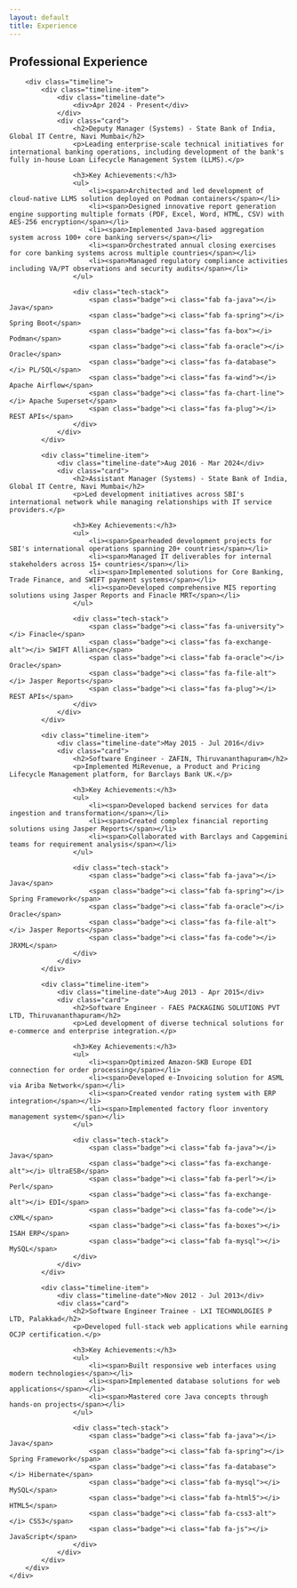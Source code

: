 ```yaml
---
layout: default
title: Experience
---
```


<section class="section">
    <div class="container">
        <h1 class="section-title">Professional Experience</h1>
        
        <div class="timeline">
            <div class="timeline-item">
                <div class="timeline-date">                    
                    <div>Apr 2024 - Present</div>
                </div>
                <div class="card">
                    <h2>Deputy Manager (Systems) - State Bank of India, Global IT Centre, Navi Mumbai</h2>
                    <p>Leading enterprise-scale technical initiatives for international banking operations, including development of the bank's fully in-house Loan Lifecycle Management System (LLMS).</p>
                    
                    <h3>Key Achievements:</h3>
                    <ul>
                        <li><span>Architected and led development of cloud-native LLMS solution deployed on Podman containers</span></li>
                        <li><span>Designed innovative report generation engine supporting multiple formats (PDF, Excel, Word, HTML, CSV) with AES-256 encryption</span></li>
                        <li><span>Implemented Java-based aggregation system across 100+ core banking servers</span></li>
                        <li><span>Orchestrated annual closing exercises for core banking systems across multiple countries</span></li>
                        <li><span>Managed regulatory compliance activities including VA/PT observations and security audits</span></li>
                    </ul>
                    
                    <div class="tech-stack">
                        <span class="badge"><i class="fab fa-java"></i> Java</span>
                        <span class="badge"><i class="fab fa-spring"></i> Spring Boot</span>
                        <span class="badge"><i class="fas fa-box"></i> Podman</span>
                        <span class="badge"><i class="fab fa-oracle"></i> Oracle</span>
                        <span class="badge"><i class="fas fa-database"></i> PL/SQL</span>
                        <span class="badge"><i class="fas fa-wind"></i> Apache Airflow</span>
                        <span class="badge"><i class="fas fa-chart-line"></i> Apache Superset</span>
                        <span class="badge"><i class="fas fa-plug"></i> REST APIs</span>
                    </div>
                </div>
            </div>

            <div class="timeline-item">
                <div class="timeline-date">Aug 2016 - Mar 2024</div>
                <div class="card">
                    <h2>Assistant Manager (Systems) - State Bank of India, Global IT Centre, Navi Mumbai</h2>
                    <p>Led development initiatives across SBI's international network while managing relationships with IT service providers.</p>
                    
                    <h3>Key Achievements:</h3>
                    <ul>
                        <li><span>Spearheaded development projects for SBI's international operations spanning 20+ countries</span></li>
                        <li><span>Managed IT deliverables for internal stakeholders across 15+ countries</span></li>
                        <li><span>Implemented solutions for Core Banking, Trade Finance, and SWIFT payment systems</span></li>
                        <li><span>Developed comprehensive MIS reporting solutions using Jasper Reports and Finacle MRT</span></li>
                    </ul>
                    
                    <div class="tech-stack">
                        <span class="badge"><i class="fas fa-university"></i> Finacle</span>
                        <span class="badge"><i class="fas fa-exchange-alt"></i> SWIFT Alliance</span>
                        <span class="badge"><i class="fab fa-oracle"></i> Oracle</span>
                        <span class="badge"><i class="fas fa-file-alt"></i> Jasper Reports</span>
                        <span class="badge"><i class="fas fa-plug"></i> REST APIs</span>
                    </div>
                </div>
            </div>

            <div class="timeline-item">
                <div class="timeline-date">May 2015 - Jul 2016</div>
                <div class="card">
                    <h2>Software Engineer - ZAFIN, Thiruvananthapuram</h2>
                    <p>Implemented MiRevenue, a Product and Pricing Lifecycle Management platform, for Barclays Bank UK.</p>
                    
                    <h3>Key Achievements:</h3>
                    <ul>
                        <li><span>Developed backend services for data ingestion and transformation</span></li>
                        <li><span>Created complex financial reporting solutions using Jasper Reports</span></li>
                        <li><span>Collaborated with Barclays and Capgemini teams for requirement analysis</span></li>
                    </ul>
                    
                    <div class="tech-stack">
                        <span class="badge"><i class="fab fa-java"></i> Java</span>
                        <span class="badge"><i class="fab fa-spring"></i> Spring Framework</span>
                        <span class="badge"><i class="fab fa-oracle"></i> Oracle</span>
                        <span class="badge"><i class="fas fa-file-alt"></i> Jasper Reports</span>
                        <span class="badge"><i class="fas fa-code"></i> JRXML</span>
                    </div>
                </div>
            </div>

            <div class="timeline-item">
                <div class="timeline-date">Aug 2013 - Apr 2015</div>
                <div class="card">
                    <h2>Software Engineer - FAES PACKAGING SOLUTIONS PVT LTD, Thiruvananthapuram</h2>
                    <p>Led development of diverse technical solutions for e-commerce and enterprise integration.</p>
                    
                    <h3>Key Achievements:</h3>
                    <ul>
                        <li><span>Optimized Amazon-SKB Europe EDI connection for order processing</span></li>
                        <li><span>Developed e-Invoicing solution for ASML via Ariba Network</span></li>
                        <li><span>Created vendor rating system with ERP integration</span></li>
                        <li><span>Implemented factory floor inventory management system</span></li>
                    </ul>
                    
                    <div class="tech-stack">
                        <span class="badge"><i class="fab fa-java"></i> Java</span>
                        <span class="badge"><i class="fas fa-exchange-alt"></i> UltraESB</span>
                        <span class="badge"><i class="fab fa-perl"></i> Perl</span>
                        <span class="badge"><i class="fas fa-exchange-alt"></i> EDI</span>
                        <span class="badge"><i class="fas fa-code"></i> cXML</span>
                        <span class="badge"><i class="fas fa-boxes"></i> ISAH ERP</span>
                        <span class="badge"><i class="fab fa-mysql"></i> MySQL</span>
                    </div>
                </div>
            </div>

            <div class="timeline-item">
                <div class="timeline-date">Nov 2012 - Jul 2013</div>
                <div class="card">
                    <h2>Software Engineer Trainee - LXI TECHNOLOGIES P LTD, Palakkad</h2>
                    <p>Developed full-stack web applications while earning OCJP certification.</p>
                    
                    <h3>Key Achievements:</h3>
                    <ul>
                        <li><span>Built responsive web interfaces using modern technologies</span></li>
                        <li><span>Implemented database solutions for web applications</span></li>
                        <li><span>Mastered core Java concepts through hands-on projects</span></li>
                    </ul>
                    
                    <div class="tech-stack">
                        <span class="badge"><i class="fab fa-java"></i> Java</span>
                        <span class="badge"><i class="fab fa-spring"></i> Spring Framework</span>
                        <span class="badge"><i class="fas fa-database"></i> Hibernate</span>
                        <span class="badge"><i class="fab fa-mysql"></i> MySQL</span>
                        <span class="badge"><i class="fab fa-html5"></i> HTML5</span>
                        <span class="badge"><i class="fab fa-css3-alt"></i> CSS3</span>
                        <span class="badge"><i class="fab fa-js"></i> JavaScript</span>
                    </div>
                </div>
            </div>
        </div>
    </div>
</section>

<style>
.timeline {
    position: relative;
    max-width: 1200px;
    margin: 0 auto;
    padding: 2rem 0;
}

.timeline::before {
    content: '';
    position: absolute;
    top: 0;
    left: 0;
    width: 100%;
    height: 2px;
    background-color: var(--secondary-color);
}

/* Modified vertical timeline line */
.timeline::after {
    content: '';
    position: absolute;
    bottom: 0;
    left: 60px;
    width: 2px;
    height: calc(100% - 70px); /* Stop before reaching the top date box */
    background-image: linear-gradient(to bottom, var(--secondary-color) 50%, transparent 50%);
    background-size: 2px 16px;
    z-index: 0;
}

/* Add filled circle at the bottom */
.timeline::before {
    content: '';
    position: absolute;
    bottom: 0;
    left: 60px;
    width: 12px;
    height: 12px;
    background-color: var(--secondary-color);
    border-radius: 50%;
    transform: translateX(-5px);
    z-index: 1;
}

.timeline-item {
    position: relative;
    margin-bottom: 3rem;
    width: 100%;
    display: flex;
    align-items: flex-start;
    gap: 2rem;
}

.timeline-date {
    position: relative;
    background-color: var(--secondary-color);
    color: white;
    padding: 0.5rem 1rem;
    border-radius: 20px;
    font-size: 0.875rem;
    min-width: 120px;
    text-align: center;
    flex-shrink: 0;
    display: flex;
    flex-direction: column;
    gap: 0.5rem;
    z-index: 1; /* Ensure the date boxes appear above the dotted line */
}

/* Add connecting nodes for each timeline item */
.timeline-date::after {
    content: '';
    position: absolute;
    right: -10px;
    top: 50%;
    width: 20px;
    height: 2px;
    background-color: var(--secondary-color);
    transform: translateY(-50%);
}

.timeline-date img {
    height: 20px;
    margin: 0;
}

.timeline-item .card {
    flex: 1;
    position: relative;
    background: var(--card-bg);
    border-radius: 8px;
    padding: 1.5rem;
    box-shadow: 0 2px 4px rgba(0,0,0,0.1);
}

.timeline-item .card h2 {
    color: var(--primary-color);
    margin-bottom: 1rem;
    font-size: 1.25rem;
}

.timeline-item .card h3 {
    color: var(--secondary-color);
    margin: 1rem 0 0.5rem;
    font-size: 1.1rem;
}

.timeline-item .card ul {
    margin: 0.5rem 0;
    padding-left: 0;
    list-style: none;
}

.timeline-item .card li {
    margin-bottom: 1rem;
    line-height: 1.5;
    display: flex;
    align-items: flex-start;
    gap: 0.75rem;
    padding-left: 1.5rem;
    position: relative;
}

.timeline-item .card li::before {
    content: "•";
    color: var(--secondary-color);
    position: absolute;
    left: 0;
    font-weight: bold;
}

.timeline-item .card li span {
    color: var(--text-color);
    font-size: 0.95rem;
    line-height: 1.6;
}

.tech-stack {
    margin-top: 1.5rem;
    display: flex;
    flex-wrap: wrap;
    gap: 0.5rem;
}

.tech-stack .badge {
    display: inline-flex;
    align-items: center;
    gap: 0.5rem;
    padding: 0.25rem 0.75rem;
    background: var(--light-gray);
    border-radius: 4px;
    color: var(--text-color);
    font-size: 0.875rem;
    transition: all 0.2s ease;
}

.tech-stack .badge:hover {
    background: var(--secondary-color);
    color: white;
    transform: translateY(-2px);
}

.tech-stack .badge i {
    font-size: 0.875rem;
    color: var(--secondary-color);
}

.tech-stack .badge:hover i {
    color: white;
}

@media (max-width: 768px) {
    .timeline-item {
        flex-direction: column;
        gap: 1rem;
    }

    .timeline-date {
        width: auto;
        align-self: flex-start;
    }
    
    /* Adjust vertical line for mobile */
    .timeline::after {
        left: 30px;
    }
    
    /* Adjust bottom circle for mobile */
    .timeline::before {
        left: 30px;
    }
    
    /* Adjust connector for mobile */
    .timeline-date::after {
        right: auto;
        left: -10px;
        width: 20px;
    }

    .timeline-item .card {
        width: 100%;
    }

    .timeline-item .card li {
        flex-wrap: wrap;
    }
}
</style> 